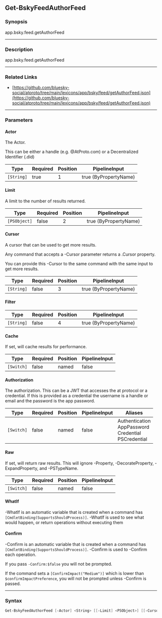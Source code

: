Get-BskyFeedAuthorFeed
----------------------




### Synopsis
app.bsky.feed.getAuthorFeed



---


### Description

app.bsky.feed.getAuthorFeed



---


### Related Links
* [https://github.com/bluesky-social/atproto/tree/main/lexicons/app/bsky/feed/getAuthorFeed.json](https://github.com/bluesky-social/atproto/tree/main/lexicons/app/bsky/feed/getAuthorFeed.json)





---


### Parameters
#### **Actor**

The Actor.

This can be either a handle (e.g. @AtProto.com) or a Decentralized Identifier (.did)






|Type      |Required|Position|PipelineInput        |
|----------|--------|--------|---------------------|
|`[String]`|true    |1       |true (ByPropertyName)|



#### **Limit**

A limit to the number of results returned.






|Type        |Required|Position|PipelineInput        |
|------------|--------|--------|---------------------|
|`[PSObject]`|false   |2       |true (ByPropertyName)|



#### **Cursor**

A cursor that can be used to get more results.

Any command that accepts a -Cursor parameter returns a .Cursor property.

You can provide this -Cursor to the same command with the same input to get more results.






|Type      |Required|Position|PipelineInput        |
|----------|--------|--------|---------------------|
|`[String]`|false   |3       |true (ByPropertyName)|



#### **Filter**




|Type      |Required|Position|PipelineInput        |
|----------|--------|--------|---------------------|
|`[String]`|false   |4       |true (ByPropertyName)|



#### **Cache**

If set, will cache results for performance.






|Type      |Required|Position|PipelineInput|
|----------|--------|--------|-------------|
|`[Switch]`|false   |named   |false        |



#### **Authorization**

The authorization. This can be a JWT that accesses the at protocol or a credential. If this is provided as a credential the username is a handle or email and the password is the app password.






|Type      |Required|Position|PipelineInput|Aliases                                                       |
|----------|--------|--------|-------------|--------------------------------------------------------------|
|`[Switch]`|false   |named   |false        |Authentication<br/>AppPassword<br/>Credential<br/>PSCredential|



#### **Raw**

If set, will return raw results. This will ignore -Property, -DecorateProperty, -ExpandProperty, and -PSTypeName.






|Type      |Required|Position|PipelineInput|
|----------|--------|--------|-------------|
|`[Switch]`|false   |named   |false        |



#### **WhatIf**
-WhatIf is an automatic variable that is created when a command has ```[CmdletBinding(SupportsShouldProcess)]```.
-WhatIf is used to see what would happen, or return operations without executing them
#### **Confirm**
-Confirm is an automatic variable that is created when a command has ```[CmdletBinding(SupportsShouldProcess)]```.
-Confirm is used to -Confirm each operation.

If you pass ```-Confirm:$false``` you will not be prompted.


If the command sets a ```[ConfirmImpact("Medium")]``` which is lower than ```$confirmImpactPreference```, you will not be prompted unless -Confirm is passed.



---


### Syntax
```PowerShell
Get-BskyFeedAuthorFeed [-Actor] <String> [[-Limit] <PSObject>] [[-Cursor] <String>] [[-Filter] <String>] [-Cache] [-Authorization] [-Raw] [-WhatIf] [-Confirm] [<CommonParameters>]
```
